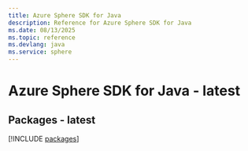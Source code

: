 ```yaml
---
title: Azure Sphere SDK for Java
description: Reference for Azure Sphere SDK for Java
ms.date: 08/13/2025
ms.topic: reference
ms.devlang: java
ms.service: sphere
---
```

# Azure Sphere SDK for Java - latest
## Packages - latest
[!INCLUDE [packages](sphere-index.md)]